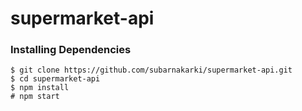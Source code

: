 # supermarket-api

### Installing Dependencies
```
$ git clone https://github.com/subarnakarki/supermarket-api.git
$ cd supermarket-api
$ npm install
# npm start
```
